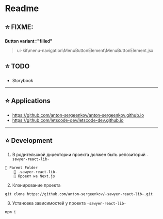 # Readme

## ⭐️ FIXME:

**Button variant="filled"**
> ui-kit\menu-navigation\MenuButtonElement\MenuButtonElement.jsx

## ⭐️ TODO
- Storybook

---

## ⭐️ Applications
- https://github.com/anton-sergeenkov/anton-sergeenkov.github.io
- https://github.com/letscode-dev/letscode-dev.github.io

---

## ⭐️ Development
1. В родительской директории проекта должен быть репозиторий `-sawyer-react-lib-`
```
📂 Parent Folder
    📑 -sawyer-react-lib-
    📑 Проект на Next.js
```

2. Клонирование проекта
```
git clone https://github.com/anton-sergeenkov/-sawyer-react-lib-.git
```

3. Установка зависимостей у проекта `-sawyer-react-lib-`
```
npm i
```
